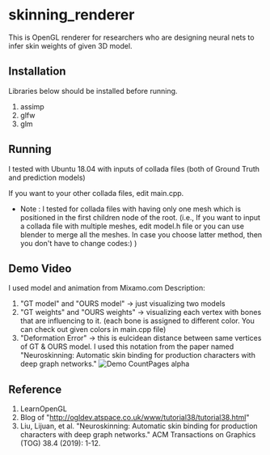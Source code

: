 # skinning_renderer
This is OpenGL renderer for researchers who are designing neural nets to infer skin weights of given 3D model.

## Installation
Libraries below should be installed before running.
  1. assimp
  2. glfw
  3. glm
  
## Running
I tested with Ubuntu 18.04 with inputs of collada files (both of Ground Truth and prediction models)

If you want to your other collada files, edit main.cpp.

* Note : I tested for collada files with having only one mesh which is positioned in the first children node of the root. (i.e., If you want to input a collada file with multiple meshes, edit model.h file or you can use blender to merge all the meshes. In case you choose latter method, then you don't have to change codes:) )   

## Demo Video
I used model and animation from Mixamo.com
Description:
  1. "GT model" and "OURS model" &#8594; just visualizing two models
  2. "GT weights" and "OURS weights" &#8594; visualizing each vertex with bones that are influencing to it. (each bone is assigned to different color. You can check out given colors in main.cpp file)
  3. "Deformation Error" &#8594; this is eulcidean distance between same vertices of GT & OURS model. I used this notation from the paper named "Neuroskinning: Automatic skin binding for production characters with deep graph networks."
![Demo CountPages alpha](https://github.com/jinseokbae/skinning_renderer/blob/master/demo_mouse.gif)

## Reference
  1. LearnOpenGL 
  2. Blog of "http://ogldev.atspace.co.uk/www/tutorial38/tutorial38.html"
  3. Liu, Lijuan, et al. "Neuroskinning: Automatic skin binding for production characters with deep graph networks." ACM Transactions on Graphics (TOG) 38.4 (2019): 1-12.
